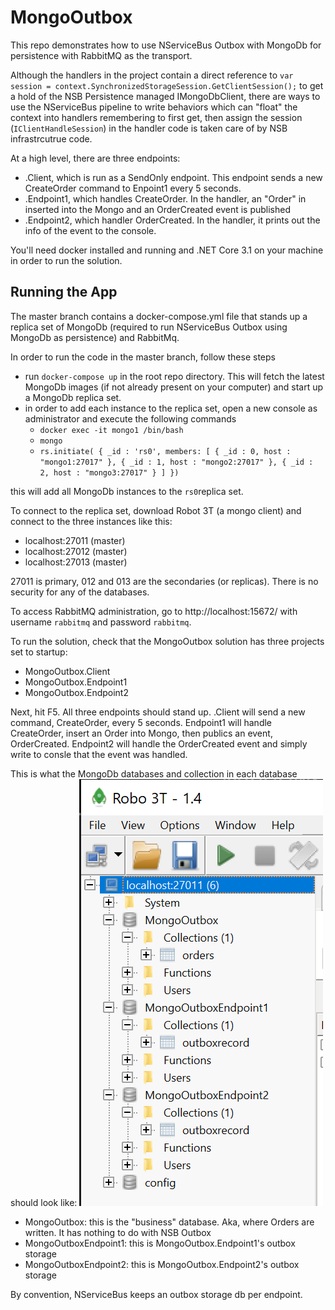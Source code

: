 # MongoOutbox

This repo demonstrates how to use NServiceBus Outbox with MongoDb for persistence with RabbitMQ as the transport.

Although the handlers in the project contain a direct reference to `var session = context.SynchronizedStorageSession.GetClientSession();` to get a hold of the NSB Persistence managed IMongoDbClient, there are ways to use the NServiceBus pipeline to write behaviors which can "float" the context into handlers remembering to first get, then assign the session (`IClientHandleSession`) in the handler code is taken care of by NSB infrastrcutrue code.

At a high level, there are three endpoints: 
- .Client, which is run as a SendOnly endpoint. This endpoint sends a new CreateOrder command to Enpoint1 every 5 seconds.
- .Endpoint1, which handles CreateOrder. In the handler, an "Order" in inserted into the Mongo and an OrderCreated event is published
- .Endpoint2, which handler OrderCreated. In the handler, it prints out the info of the event to the console.

You'll need docker installed and running and .NET Core 3.1 on your machine in order to run the solution.

## Running the App
The master branch contains a docker-compose.yml file that stands up a replica set of MongoDb (required to run NServiceBus Outbox using MongoDb as persistence) and RabbitMq.

In order to run the code in the master branch, follow these steps

- run `docker-compose up` in the root repo directory. This will fetch the latest MongoDb images (if not already present on your computer) and start up a MongoDb replica set.
- in order to add each instance to the replica set, open a new console as administrator and execute the following commands
     - `docker exec -it mongo1 /bin/bash`
     - `mongo`
     - `rs.initiate( { _id : 'rs0', members: [ { _id : 0, host : "mongo1:27017" }, { _id : 1, host : "mongo2:27017" }, { _id : 2, host : "mongo3:27017" } ] })`
     
this will add all MongoDb instances to the `rs0`replica set.

To connect to the replica set, download Robot 3T (a mongo client) and connect to the three instances like this:
- localhost:27011 (master)
- localhost:27012 (master)
- localhost:27013 (master)

27011 is primary, 012 and 013 are the secondaries (or replicas). There is no security for any of the databases.

To access RabbitMQ administration, go to http://localhost:15672/ with username `rabbitmq` and password `rabbitmq`.

To run the solution, check that the MongoOutbox solution has three projects set to startup:
- MongoOutbox.Client
- MongoOutbox.Endpoint1
- MongoOutbox.Endpoint2

Next, hit F5. All three endpoints should stand up. .Client will send a new command, CreateOrder, every 5 seconds. Endpoint1 will handle CreateOrder, insert an Order into Mongo, then publics an event, OrderCreated. Endpoint2 will handle the OrderCreated event and simply write to consle that the event was handled.

This is what the MongoDb databases and collection in each database should look like:
![MongoDatabases](MongoDatabases.png)

- MongoOutbox: this is the "business" database. Aka, where Orders are written. It has nothing to do with NSB Outbox
- MongoOutboxEndpoint1: this is MongoOutbox.Endpoint1's outbox storage
- MongoOutboxEndpoint2: this is MongoOutbox.Endpoint2's outbox storage

By convention, NServiceBus keeps an outbox storage db per endpoint.